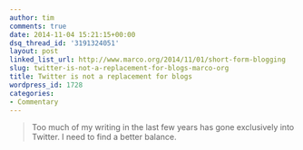 ```yaml
---
author: tim
comments: true
date: 2014-11-04 15:21:15+00:00
dsq_thread_id: '3191324051'
layout: post
linked_list_url: http://www.marco.org/2014/11/01/short-form-blogging
slug: twitter-is-not-a-replacement-for-blogs-marco-org
title: Twitter is not a replacement for blogs
wordpress_id: 1728
categories:
- Commentary
---
```


> Too much of my writing in the last few years has gone exclusively into
Twitter. I need to find a better balance.


